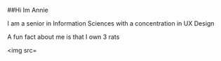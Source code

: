 ##Hi Im Annie

I am a senior in Information Sciences with a concentration in UX Design

A fun fact about me is that I own 3 rats

<img src=
